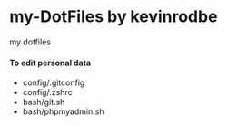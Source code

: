 # my-DotFiles by kevinrodbe
my dotfiles

#### To edit personal data
+ config/.gitconfig
+ config/.zshrc
+ bash/git.sh
+ bash/phpmyadmin.sh
